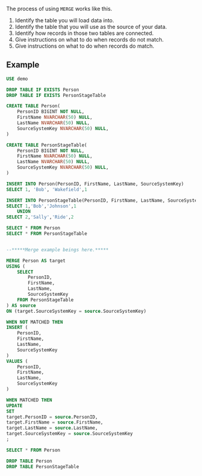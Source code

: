 
The process of using `MERGE` works like this.

1. Identify the table you will load data into.
2. Identify the table that you will use as the source of your data.
3. Identify how records in those two tables are connected.
4. Give instructions on what to do when records do not match.
5. Give instructions on what to do when records do match.

## Example

```sql
USE demo

DROP TABLE IF EXISTS Person
DROP TABLE IF EXISTS PersonStageTable

CREATE TABLE Person(
    PersonID BIGINT NOT NULL,
    FirstName NVARCHAR(50) NULL,
    LastName NVARCHAR(50) NULL,
    SourceSystemKey NVARCHAR(50) NULL,
)

CREATE TABLE PersonStageTable(
    PersonID BIGINT NOT NULL,
    FirstName NVARCHAR(50) NULL,
    LastName NVARCHAR(50) NULL,
    SourceSystemKey NVARCHAR(50) NULL,
)

INSERT INTO Person(PersonID, FirstName, LastName, SourceSystemKey)
SELECT 1, 'Bob', 'Wakefield',1

INSERT INTO PersonStageTable(PersonID, FirstName, LastName, SourceSystemKey)
SELECT 1,'Bob','Johnson',1
    UNION
SELECT 2,'Sally','Ride',2

SELECT * FROM Person
SELECT * FROM PersonStageTable


--*****Merge example beings here.*****

MERGE Person AS target
USING (
    SELECT
        PersonID,
        FirstName,
        LastName,
        SourceSystemKey
    FROM PersonStageTable
) AS source
ON (target.SourceSystemKey = source.SourceSystemKey)

WHEN NOT MATCHED THEN
INSERT (
    PersonID,
    FirstName,
    LastName,
    SourceSystemKey
)
VALUES (
    PersonID,
    FirstName,
    LastName,
    SourceSystemKey
)

WHEN MATCHED THEN
UPDATE
SET
target.PersonID = source.PersonID,
target.FirstName = source.FirstName,
target.LastName = source.LastName,
target.SourceSystemKey = source.SourceSystemKey
;

SELECT * FROM Person

DROP TABLE Person
DROP TABLE PersonStageTable
```
